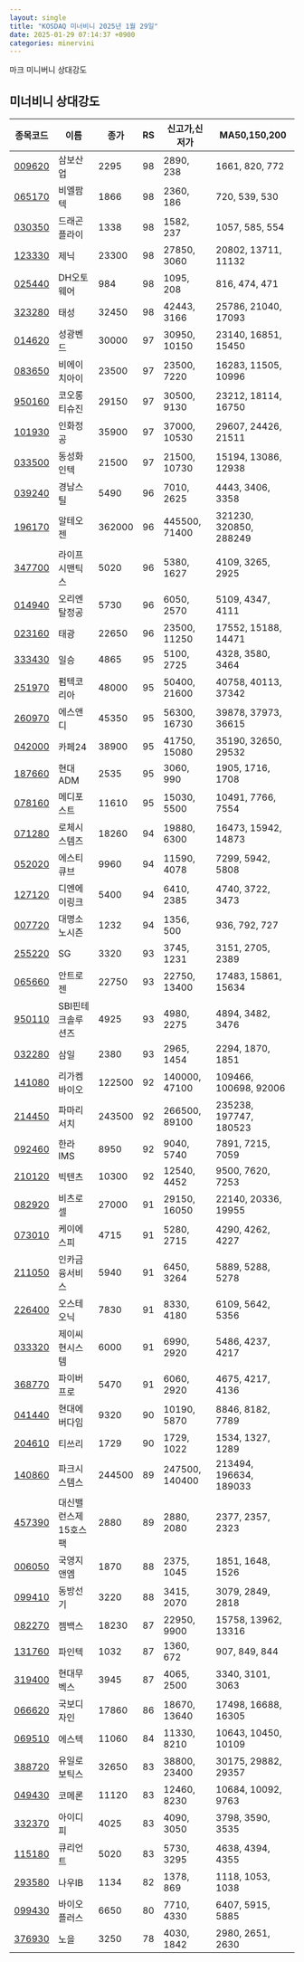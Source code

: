 ```yaml
---
layout: single
title: "KOSDAQ 미너비니 2025년 1월 29일"
date: 2025-01-29 07:14:37 +0900
categories: minervini
---
```

마크 미니버니 상대강도
## 미너비니 상대강도

|종목코드|이름|종가|RS|신고가,신저가|MA50,150,200|
|------|---|---|--|---------|------------|
|[009620](https://finance.daum.net/quotes/A009620)|삼보산업|2295|98|2890, 238|1661, 820, 772|
|[065170](https://finance.daum.net/quotes/A065170)|비엘팜텍|1866|98|2360, 186|720, 539, 530|
|[030350](https://finance.daum.net/quotes/A030350)|드래곤플라이|1338|98|1582, 237|1057, 585, 554|
|[123330](https://finance.daum.net/quotes/A123330)|제닉|23300|98|27850, 3060|20802, 13711, 11132|
|[025440](https://finance.daum.net/quotes/A025440)|DH오토웨어|984|98|1095, 208|816, 474, 471|
|[323280](https://finance.daum.net/quotes/A323280)|태성|32450|98|42443, 3166|25786, 21040, 17093|
|[014620](https://finance.daum.net/quotes/A014620)|성광벤드|30000|97|30950, 10150|23140, 16851, 15450|
|[083650](https://finance.daum.net/quotes/A083650)|비에이치아이|23500|97|23500, 7220|16283, 11505, 10996|
|[950160](https://finance.daum.net/quotes/A950160)|코오롱티슈진|29150|97|30500, 9130|23212, 18114, 16750|
|[101930](https://finance.daum.net/quotes/A101930)|인화정공|35900|97|37000, 10530|29607, 24426, 21511|
|[033500](https://finance.daum.net/quotes/A033500)|동성화인텍|21500|97|21500, 10730|15194, 13086, 12938|
|[039240](https://finance.daum.net/quotes/A039240)|경남스틸|5490|96|7010, 2625|4443, 3406, 3358|
|[196170](https://finance.daum.net/quotes/A196170)|알테오젠|362000|96|445500, 71400|321230, 320850, 288249|
|[347700](https://finance.daum.net/quotes/A347700)|라이프시맨틱스|5020|96|5380, 1627|4109, 3265, 2925|
|[014940](https://finance.daum.net/quotes/A014940)|오리엔탈정공|5730|96|6050, 2570|5109, 4347, 4111|
|[023160](https://finance.daum.net/quotes/A023160)|태광|22650|96|23500, 11250|17552, 15188, 14471|
|[333430](https://finance.daum.net/quotes/A333430)|일승|4865|95|5100, 2725|4328, 3580, 3464|
|[251970](https://finance.daum.net/quotes/A251970)|펌텍코리아|48000|95|50400, 21600|40758, 40113, 37342|
|[260970](https://finance.daum.net/quotes/A260970)|에스앤디|45350|95|56300, 16730|39878, 37973, 36615|
|[042000](https://finance.daum.net/quotes/A042000)|카페24|38900|95|41750, 15080|35190, 32650, 29532|
|[187660](https://finance.daum.net/quotes/A187660)|현대ADM|2535|95|3060, 990|1905, 1716, 1708|
|[078160](https://finance.daum.net/quotes/A078160)|메디포스트|11610|95|15030, 5500|10491, 7766, 7554|
|[071280](https://finance.daum.net/quotes/A071280)|로체시스템즈|18260|94|19880, 6300|16473, 15942, 14873|
|[052020](https://finance.daum.net/quotes/A052020)|에스티큐브|9960|94|11590, 4078|7299, 5942, 5808|
|[127120](https://finance.daum.net/quotes/A127120)|디엔에이링크|5400|94|6410, 2385|4740, 3722, 3473|
|[007720](https://finance.daum.net/quotes/A007720)|대명소노시즌|1232|94|1356, 500|936, 792, 727|
|[255220](https://finance.daum.net/quotes/A255220)|SG|3320|93|3745, 1231|3151, 2705, 2389|
|[065660](https://finance.daum.net/quotes/A065660)|안트로젠|22750|93|22750, 13400|17483, 15861, 15634|
|[950110](https://finance.daum.net/quotes/A950110)|SBI핀테크솔루션즈|4925|93|4980, 2275|4894, 3482, 3476|
|[032280](https://finance.daum.net/quotes/A032280)|삼일|2380|93|2965, 1454|2294, 1870, 1851|
|[141080](https://finance.daum.net/quotes/A141080)|리가켐바이오|122500|92|140000, 47100|109466, 100698, 92006|
|[214450](https://finance.daum.net/quotes/A214450)|파마리서치|243500|92|266500, 89100|235238, 197747, 180523|
|[092460](https://finance.daum.net/quotes/A092460)|한라IMS|8950|92|9040, 5740|7891, 7215, 7059|
|[210120](https://finance.daum.net/quotes/A210120)|빅텐츠|10300|92|12540, 4452|9500, 7620, 7253|
|[082920](https://finance.daum.net/quotes/A082920)|비츠로셀|27000|91|29150, 16050|22140, 20336, 19955|
|[073010](https://finance.daum.net/quotes/A073010)|케이에스피|4715|91|5280, 2715|4290, 4262, 4227|
|[211050](https://finance.daum.net/quotes/A211050)|인카금융서비스|5940|91|6450, 3264|5889, 5288, 5278|
|[226400](https://finance.daum.net/quotes/A226400)|오스테오닉|7830|91|8330, 4180|6109, 5642, 5356|
|[033320](https://finance.daum.net/quotes/A033320)|제이씨현시스템|6000|91|6990, 2920|5486, 4237, 4217|
|[368770](https://finance.daum.net/quotes/A368770)|파이버프로|5470|91|6060, 2920|4675, 4217, 4136|
|[041440](https://finance.daum.net/quotes/A041440)|현대에버다임|9320|90|10190, 5870|8846, 8182, 7789|
|[204610](https://finance.daum.net/quotes/A204610)|티쓰리|1729|90|1729, 1022|1534, 1327, 1289|
|[140860](https://finance.daum.net/quotes/A140860)|파크시스템스|244500|89|247500, 140400|213494, 196634, 189033|
|[457390](https://finance.daum.net/quotes/A457390)|대신밸런스제15호스팩|2880|89|2880, 2080|2377, 2357, 2323|
|[006050](https://finance.daum.net/quotes/A006050)|국영지앤엠|1870|88|2375, 1045|1851, 1648, 1526|
|[099410](https://finance.daum.net/quotes/A099410)|동방선기|3220|88|3415, 2070|3079, 2849, 2818|
|[082270](https://finance.daum.net/quotes/A082270)|젬백스|18230|87|22950, 9900|15758, 13962, 13316|
|[131760](https://finance.daum.net/quotes/A131760)|파인텍|1032|87|1360, 672|907, 849, 844|
|[319400](https://finance.daum.net/quotes/A319400)|현대무벡스|3945|87|4065, 2500|3340, 3101, 3063|
|[066620](https://finance.daum.net/quotes/A066620)|국보디자인|17860|86|18670, 13640|17498, 16688, 16305|
|[069510](https://finance.daum.net/quotes/A069510)|에스텍|11060|84|11330, 8210|10643, 10450, 10109|
|[388720](https://finance.daum.net/quotes/A388720)|유일로보틱스|32650|83|38800, 23400|30175, 29882, 29357|
|[049430](https://finance.daum.net/quotes/A049430)|코메론|11120|83|12460, 8230|10684, 10092, 9763|
|[332370](https://finance.daum.net/quotes/A332370)|아이디피|4025|83|4090, 3050|3798, 3590, 3535|
|[115180](https://finance.daum.net/quotes/A115180)|큐리언트|5020|83|5730, 3295|4638, 4394, 4355|
|[293580](https://finance.daum.net/quotes/A293580)|나우IB|1134|82|1378, 869|1118, 1053, 1038|
|[099430](https://finance.daum.net/quotes/A099430)|바이오플러스|6650|80|7710, 4330|6407, 5915, 5885|
|[376930](https://finance.daum.net/quotes/A376930)|노을|3250|78|4030, 1842|2980, 2651, 2630|



